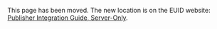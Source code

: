 This page has been moved. The new location is on the EUID website: [Publisher Integration Guide, Server-Only](https://euid.eu/docs/guides/custom-publisher-integration).

